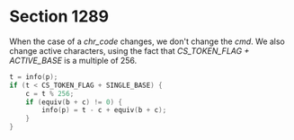 # Section 1289

When the case of a *chr_code* changes, we don't change the *cmd*.
We also change active characters, using the fact that *CS_TOKEN_FLAG + ACTIVE_BASE* is a multiple of&nbsp;256.

```c << Change the case of the token in |p|, if a change is appropriate >>=
t = info(p);
if (t < CS_TOKEN_FLAG + SINGLE_BASE) {
    c = t % 256;
    if (equiv(b + c) != 0) {
        info(p) = t - c + equiv(b + c);
    }
}
```
